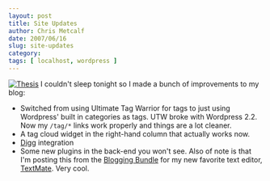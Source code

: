 ```yaml
---
layout: post
title: Site Updates
author: Chris Metcalf
date: 2007/06/16
slug: site-updates
category: 
tags: [ localhost, wordpress ]
---
```


[![Thesis](http://farm2.static.flickr.com/1236/558622430_0b6a31567d.jpg?v=0)](http://www.flickr.com/photos/chrismetcalf/558622430/)
I couldn't sleep tonight so I made a bunch of improvements to my blog:
* Switched from using Ultimate Tag Warrior for tags to just using Wordpress' built in categories as tags. UTW broke with Wordpress 2.2. Now my `/tag/*` links work properly and things are a lot cleaner.
* A tag cloud widget in the right-hand column that actually works now.
* [Digg](http://www.digg.com) integration
* Some new plugins in the back-end you won't see.
Also of note is that I'm posting this from the [Blogging Bundle](http://macromates.com/blog/2006/blogging-from-textmate/) for my new favorite text editor, [TextMate](http://macromates.com/). Very cool.

